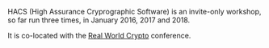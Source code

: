 HACS (High Assurance Cryprographic Software) is an invite-only workshop, so far run three times, in January 2016, 2017 and 2018.

It is co-located with the [Real World Crypto](https://rwc.iacr.org/) conference.
